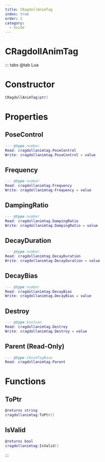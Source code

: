 ```yaml
---
title: CRagdollAnimTag
index: true
order: 2
category:
  - Guide
---
```


# CRagdollAnimTag

::: tabs
@tab Lua
# Constructor
```lua
CRagdollAnimTag(ptr)
```
# Properties
## PoseControl 
```lua
--- @type number
Read: cragdollanimtag.PoseControl
Write: cragdollanimtag.PoseControl = value
```
## Frequency 
```lua
--- @type number
Read: cragdollanimtag.Frequency
Write: cragdollanimtag.Frequency = value
```
## DampingRatio 
```lua
--- @type number
Read: cragdollanimtag.DampingRatio
Write: cragdollanimtag.DampingRatio = value
```
## DecayDuration 
```lua
--- @type number
Read: cragdollanimtag.DecayDuration
Write: cragdollanimtag.DecayDuration = value
```
## DecayBias 
```lua
--- @type number
Read: cragdollanimtag.DecayBias
Write: cragdollanimtag.DecayBias = value
```
## Destroy 
```lua
--- @type boolean
Read: cragdollanimtag.Destroy
Write: cragdollanimtag.Destroy = value
```
## Parent (Read-Only)
```lua
--- @type CAnimTagBase
Read: cragdollanimtag.Parent
```
# Functions
## ToPtr
```lua
@returns string
cragdollanimtag:ToPtr()
```
## IsValid
```lua
@returns bool
cragdollanimtag:IsValid()
```

:::